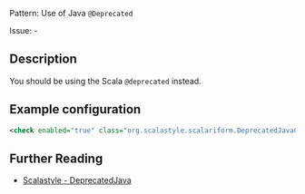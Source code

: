 Pattern: Use of Java `@Deprecated`

Issue: -

## Description

You should be using the Scala `@deprecated` instead.

## Example configuration

```xml
<check enabled="true" class="org.scalastyle.scalariform.DeprecatedJavaChecker" level="warning"/>
```
<a name="org_scalastyle_scalariform_DisallowSpaceAfterTokenChecker" />

## Further Reading

* [Scalastyle - DeprecatedJava](https://scalastyle.beautiful-scala.com/rules-1.5.0.html#org_scalastyle_scalariform_DeprecatedJavaChecker)